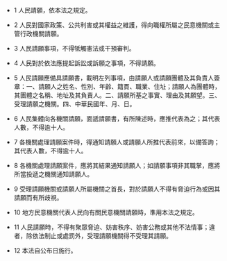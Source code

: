 * 1 人民請願，依本法之規定。

* 2 人民對國家政策、公共利害或其權益之維護，得向職權所屬之民意機關或主管行政機關請願。

* 3 人民請願事項，不得牴觸憲法或干預審判。

* 4 人民對於依法應提起訴訟或訴願之事項，不得請願。

* 5 人民請願應備具請願書，載明左列事項，由請願人或請願團體及其負責人簽章：一、請願人之姓名、性別、年齡、籍貫、職業、住址；請願人為團體時，其團體之名稱、地址及其負責人。二、請願所基之事實、理由及其願望。三、受理請願之機關。四、中華民國年、月、日。

* 6 人民集體向各機關請願，面遞請願書，有所陳述時，應推代表為之；其代表人數，不得逾十人。

* 7 各機關處理請願案件時，得通知請願人或請願人所推代表前來，以備答詢；其代表人數，不得逾十人。

* 8 各機關處理請願案件，應將其結果通知請願人；如請願事項非其職掌，應將所當投遞之機關通知請願人。

* 9 受理請願機關或請願人所屬機關之首長，對於請願人不得有脅迫行為或因其請願而有所歧視。

* 10 地方民意機關代表人民向有關民意機關請願時，準用本法之規定。

* 11 人民請願時，不得有聚眾脅迫、妨害秩序、妨害公務或其他不法情事；違者，除依法制止或處罰外，受理請願機關得不受理其請願。

* 12 本法自公布日施行。

